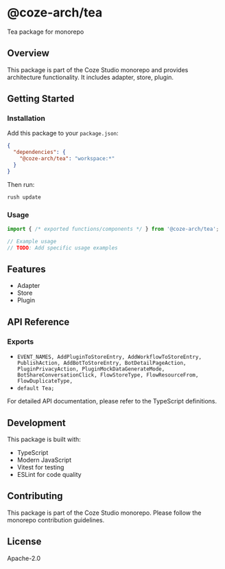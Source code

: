 # @coze-arch/tea

Tea package for monorepo

## Overview

This package is part of the Coze Studio monorepo and provides architecture functionality. It includes adapter, store, plugin.

## Getting Started

### Installation

Add this package to your `package.json`:

```json
{
  "dependencies": {
    "@coze-arch/tea": "workspace:*"
  }
}
```

Then run:

```bash
rush update
```

### Usage

```typescript
import { /* exported functions/components */ } from '@coze-arch/tea';

// Example usage
// TODO: Add specific usage examples
```

## Features

- Adapter
- Store
- Plugin

## API Reference

### Exports

- `EVENT_NAMES,
  AddPluginToStoreEntry,
  AddWorkflowToStoreEntry,
  PublishAction,
  AddBotToStoreEntry,
  BotDetailPageAction,
  PluginPrivacyAction,
  PluginMockDataGenerateMode,
  BotShareConversationClick,
  FlowStoreType,
  FlowResourceFrom,
  FlowDuplicateType,`
- `default Tea;`


For detailed API documentation, please refer to the TypeScript definitions.

## Development

This package is built with:

- TypeScript
- Modern JavaScript
- Vitest for testing
- ESLint for code quality

## Contributing

This package is part of the Coze Studio monorepo. Please follow the monorepo contribution guidelines.

## License

Apache-2.0

